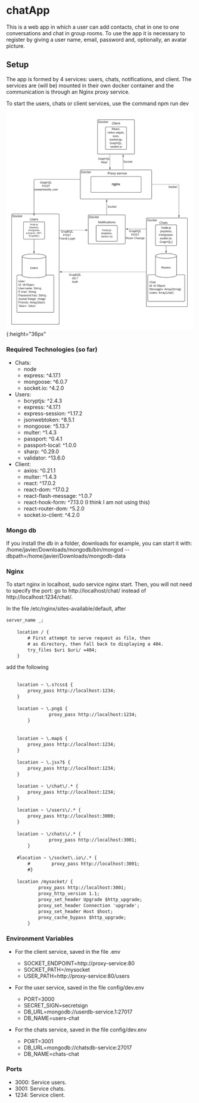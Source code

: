 # chatApp
This is a web app in which a user can add contacts, chat in one to one conversations and chat in group rooms. To use the app it is necessary to register by giving a user name,  email, password and, optionally, an avatar picture.
## Setup
The app is formed by 4 services:  users, chats, notifications, and client. The services are (will be) mounted in their own docker container and the communication is through an Nginx proxy service. 

To start the users, chats or client services, use the command npm run dev

![Diagram](./chatAV1.png) {:height="36px"
### Required Technologies (so far)
* Chats:
	- node
	- express: ^4.17.1
	- mongoose: ^6.0.7
	- socket.io: ^4.2.0
* Users:
	- bcryptjs: ^2.4.3
	- express: ^4.17.1
	- express-session: ^1.17.2
	- jsonwebtoken: ^8.5.1
	- mongoose: ^5.13.7
	- multer: ^1.4.3
	- passport: ^0.4.1
	- passport-local: ^1.0.0
	- sharp: ^0.29.0
	- validator: ^13.6.0
* Client:
	-	axios: ^0.21.1
	-	multer: ^1.4.3
	-	react: ^17.0.2
	-	react-dom: ^17.0.2
	-	react-flash-message: ^1.0.7
	-	react-hook-form: ^7.13.0 (I think I am not using this)
	-	react-router-dom: ^5.2.0
	-	socket.io-client: ^4.2.0

### Mongo db
If you install the db in a folder, downloads for example, you can start it with:
/home/javier/Downloads/mongodb/bin/mongod --dbpath=/home/javier/Downloads/mongodb-data

### Nginx
To start nginx in localhost,  sudo service nginx start.  Then, you will not need to specify the port: go to  http://localhost/chat/ instead of  http://localhost:1234/chat/.

In the file /etc/nginx/sites-available/default, after 
```
server_name _;

	location / {
		# First attempt to serve request as file, then
		# as directory, then fall back to displaying a 404.
		try_files $uri $uri/ =404;
	}
```
add the following

```

	location ~ \.s?css$ {
		proxy_pass http://localhost:1234;
	}

	location ~ \.png$ {
                proxy_pass http://localhost:1234;
        }


	location ~ \.map$ {
		proxy_pass http://localhost:1234;
	}

	location ~ \.jsx?$ {
		proxy_pass http://localhost:1234;
	}
	
	location ~ \/chat\/.* {
		proxy_pass http://localhost:1234;
	}

	location ~ \/users\/.* {
		proxy_pass http://localhost:3000;
	}

	location ~ \/chats\/.* {
                proxy_pass http://localhost:3001;
        }

	#location ~ \/socket\.io\/.* {
        #        proxy_pass http://localhost:3001;
        #}

	location /mysocket/ {
     		proxy_pass http://localhost:3001; 
      		proxy_http_version 1.1;
      		proxy_set_header Upgrade $http_upgrade;
      		proxy_set_header Connection 'upgrade';
      		proxy_set_header Host $host;
      		proxy_cache_bypass $http_upgrade;
    	} 

```

### Environment Variables
- For the client service, saved in the file .env

	- SOCKET_ENDPOINT=http://proxy-service:80
	- SOCKET_PATH=/mysocket
	- USER_PATH=http://proxy-service:80/users

  

- For the user service,  saved in the file config/dev.env

	- PORT=3000
	- SECRET_SIGN=secretsign
	- DB_URL=mongodb://userdb-service.1:27017
	- DB_NAME=users-chat

  

- For the chats service, saved in the file config/dev.env
	- PORT=3001
	- DB_URL=mongodb://chatsdb-service:27017
	- DB_NAME=chats-chat



 ### Ports
 - 3000: Service users.
 - 3001: Service chats.
 - 1234: Service client.